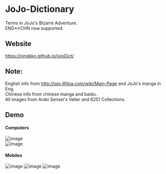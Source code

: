 # JoJo-Dictionary
Terms in JoJo's Bizarre Adventure.\
ENG<->CHN now supported.
## Website
https://ningkko.github.io/jojoDict/
## Note:
English info from http://jojo.Wikia.com/wiki/Main-Page and JoJo's manga in Eng.\
Chinese info from chinese manga and baidu.\
All images from Araki Sensei's Veller and 6251 Collections.
## Demo
#### Computers
![image](https://github.com/ningkko/jojoDict/blob/gh-pages/demo/1.png)\
![image](https://github.com/ningkko/jojoDict/blob/gh-pages/demo/2.png)
#### Mobiles
![image](https://github.com/ningkko/jojoDict/blob/gh-pages/demo/3.png)
![image](https://github.com/ningkko/jojoDict/blob/gh-pages/demo/4.png)
![image](https://github.com/ningkko/jojoDict/blob/gh-pages/demo/5.png)
